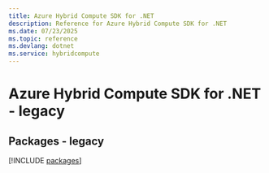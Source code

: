 ```yaml
---
title: Azure Hybrid Compute SDK for .NET
description: Reference for Azure Hybrid Compute SDK for .NET
ms.date: 07/23/2025
ms.topic: reference
ms.devlang: dotnet
ms.service: hybridcompute
---
```

# Azure Hybrid Compute SDK for .NET - legacy
## Packages - legacy
[!INCLUDE [packages](hybrid-compute-index.md)]